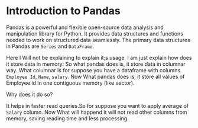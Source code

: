 # Introduction to Pandas

Pandas is a powerful and flexible open-source data analysis and manipulation library for Python. It provides data structures and functions needed to work on structured data seamlessly. The primary data structures in Pandas are `Series` and `DataFrame`.

Here I Will not be explaining to explain it;s usage. I am just explain how does it store data in memory:
So what pandas does is, it store data in columnar way. What columnar is for suppose you have a dataframe with columns `Employee Id`, `Name`,  `salary`. Now What pandas does is, it store all values of Employee id in one contiguous memory (like vector).

Why does it do so?

It helps in faster read queries.So for suppose you want to apply average of `Salary` column. Now What will happend it will not read other columns from memory, saving reading time and less processing.